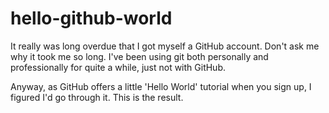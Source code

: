# hello-github-world

It really was long overdue that I got myself a GitHub account. Don't ask me why it took me so long. I've been using git both personally and professionally for quite a while, just not with GitHub.

Anyway, as GitHub offers a little 'Hello World' tutorial when you sign up, I figured I'd go through it. This is the result.
